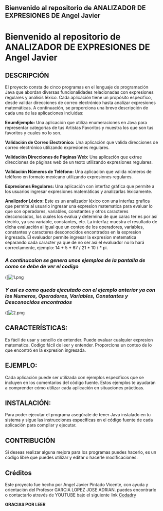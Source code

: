 ## **Bienvenido al repositorio de ANALIZADOR DE EXPRESIONES DE Angel Javier**
# **Bienvenido al repositorio de ANALIZADOR DE EXPRESIONES DE Angel Javier**
## **DESCRIPCIÓN**

El proyecto consta de cinco programas en el lenguaje de programación Java que abordan diversas funcionalidades relacionadas con expresiones regulares y análisis léxico. Cada aplicación tiene un propósito específico, desde validar direcciones de correo electrónico hasta analizar expresiones matemáticas. A continuación, se proporciona una breve descripción de cada una de las aplicaciones incluidas:

**EnumEjemplo:** Una aplicación que utiliza enumeraciones en Java para representar categorías de tus Artistas Favoritos y muestra los que son tus favoritos y cuales no lo son.

**Validación de Correo Electrónico:** Una aplicación que valida direcciones de correo electrónico utilizando expresiones regulares.

**Validación Direcciones de Páginas Web:** Una aplicación que extrae direcciones de páginas web de un texto utilizando expresiones regulares.

**Validación Números de Teléfono:** Una aplicación que valida números de teléfono en formato mexicano utilizando expresiones regulares.

**Expresiones Regulares:** Una aplicación con interfaz gráfica que permite a los usuarios ingresar expresiones matemáticas y analizarlas léxicamente.

**Analizador Léxico:** Este es un analizador léxico con una interfaz grafica que permite al usuario ingresar una expresion matematica para evaluar lo que son operadores, variables, constantes y otros caracteres desconocidos, los cuales los evalua y determina de que carac ter es por así decirlo, ya sea variable, constantes, etc. La interfaz muestra el resultado de dicha evaluación al igual que un conteo de los operadores, variables, constantes y caracteres desconocidos encontrados en la expresion ingresada. El evaluador permite ingresar la expresion metematica separando cada caracter ya que de no ser así el evaluador no lo hará correctamente, ejemplo: 14 + 5 + 67 / 21 * 10 /  * pi.

### *A continucaion se genera unos ejemplos de la pantalla de como se debe de ver el codigo*
([![1.png](https://i.postimg.cc/gc3sYKqn/1.png)

### *Y así es como queda ejecutado con el ejemplo anterior ya con los Numeros, Operadores, Variables, Constantes y Desconocidos encontrados*
([![2.png](https://i.postimg.cc/zX5j3R0p/2.png)

## **CARACTERÍSTICAS:**
Es fácil de usar y sencillo de entender. Puede evaluar cualquier expresion matematica. Codigo fácil de leer y entender. Proporciona un conteo de lo que encontró en la expresion ingresada.

## **EJEMPLO:**
Cada aplicación puede ser utilizada con ejemplos específicos que se incluyen en los comentarios del código fuente. Estos ejemplos te ayudarán a comprender cómo utilizar cada aplicación en situaciones prácticas.

## **INSTALACIÓN:**
Para poder ejecutar el programa asegúrate de tener Java instalado en tu sistema y sigue las instrucciones específicas en el código fuente de cada aplicación para compilar y ejecutar.

## **CONTRIBUCIÓN**
Si deseas realizar alguna mejora para los programas puedes hacerlo, es un código libre que puedes utilizar y editar o hacerle modificaciones.

## **Créditos**
Este proyecto fue hecho por Angel Javier Pintado Vicente, con ayuda y orientación del Profesor GARCIA LOPEZ JOSE ADRIAN. puedes encontrarlo o contactarlo através de YOUTUBE bajo el siguiente link [Codadry](https://youtube.com/@CodadryJY?si=YDZUeA2jauHFH1tt "Codadry")

**GRACIAS POR LEER**
